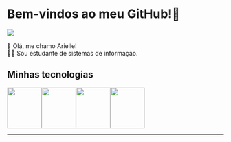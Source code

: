 # Bem-vindos ao meu GitHub!🥰

![](https://campuscode-site.s3-sa-east-1.amazonaws.com/newsletter/panda-love.gif)

🐼 Olá, me chamo Arielle! <br>
👩‍💻 Sou estudante de sistemas de informação.

## Minhas tecnologias

<img src="https://icon-library.com/images/java-icon-png/java-icon-png-15.jpg" width=80 height= 95><img src="https://blog.corsego.com/assets/thumbnails/postgresql.png" width=80 height=95><img src="https://mimir.ri7.fr/uploads/certification/formation-courte-php-min-633557e556b94.jpg" width=80 height=95><img src="https://th.bing.com/th/id/OIP.Hh_tEbIb4-MagJsV6x_RZwHaHa?rs=1&pid=ImgDetMain" width=80 height= 95>

--------------------------------------------------------------------------------------------


<!--
**ThielleSa/ThielleSa** is a ✨ _special_ ✨ repository because its `README.md` (this file) appears on your GitHub profile.

Here are some ideas to get you started:

- 🔭 I’m currently working on ...
- 🌱 I’m currently learning ...
- 👯 I’m looking to collaborate on ...
- 🤔 I’m looking for help with ...
- 💬 Ask me about ...
- 📫 How to reach me: ...
- 😄 Pronouns: ...
- ⚡ Fun fact: ...
-->

